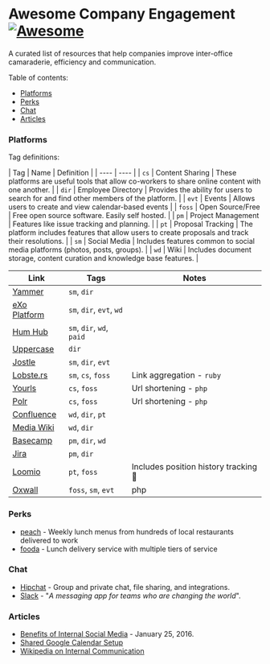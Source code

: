 # Awesome Company Engagement [![Awesome](https://cdn.rawgit.com/sindresorhus/awesome/d7305f38d29fed78fa85652e3a63e154dd8e8829/media/badge.svg)](https://github.com/sindresorhus/awesome)

A curated list of resources that help companies improve inter-office camaraderie, efficiency and communication.

Table of contents:

* [Platforms](#platforms)
* [Perks](#perks)
* [Chat](#chat)
* [Articles](#articles)

### Platforms

Tag definitions:

| Tag | Name | Definition |
| ---- | ---- |
| `cs` | Content Sharing | These platforms are useful tools that allow co-workers to share online content with one another. |
| `dir` | Employee Directory | Provides the ability for users to search for and find other members of the platform. |
| `evt` | Events | Allows users to create and view calendar-based events |
| `foss` | Open Source/Free | Free open source software. Easily self hosted. |
| `pm` | Project Management | Features like issue tracking and planning. |
| `pt` | Proposal Tracking | The platform includes features that allow users to create proposals and track their resolutions. |
| `sm` | Social Media | Includes features common to social media platforms (photos, posts, groups). |
| `wd` | Wiki | Includes document storage, content curation and knowledge base features. |


| Link | Tags | Notes |
| ---- | ---- | ---- |
| [Yammer](https://www.yammer.com/owneriq.com/) | `sm`, `dir` | |
| [eXo Platform](https://www.exoplatform.com/) | `sm`, `dir`, `evt`, `wd` | |
| [Hum Hub](https://www.humhub.org/en) | `sm`, `dir`, `wd`, `paid` | |
| [Uppercase](https://apps.google.com/marketplace/app/mffgeijiafphbcpoblabidficbilhdpb) | `dir` | |
| [Jostle](https://www.jostle.me/) | `sm`, `dir`, `evt` | |
| [Lobste.rs](https://github.com/jcs/lobsters) | `sm`, `cs`, `foss` | Link aggregation - `ruby` |
| [Yourls](https://yourls.org/) | `cs`, `foss` | Url shortening - `php` |
| [Polr](https://github.com/cydrobolt/polr) | `cs`, `foss` | Url shortening - `php` |
| [Confluence](https://www.atlassian.com/software/confluence) | `wd`, `dir`, `pt` | |
| [Media Wiki](https://www.mediawiki.org/wiki/MediaWiki) | `wd`, `dir` | |
| [Basecamp](https://basecamp.com/) | `pm`, `dir`, `wd` | |
| [Jira](https://www.atlassian.com/software/jira) | `pm`, `dir` | |
| [Loomio](https://www.loomio.org/) | `pt`, `foss` | Includes position history tracking :rocket: |
| [Oxwall](https://www.oxwall.com/) | `foss`, `sm`, `evt` | php |

### Perks

* [peach](https://www.peachd.com/) - Weekly lunch menus from hundreds of local restaurants delivered to work
* [fooda](https://www.fooda.com) - Lunch delivery service with multiple tiers of service

### Chat

* [Hipchat](https://hipchat.com/) - Group and private chat, file sharing, and integrations.
* [Slack](https://slack.com/) - "_A messaging app for teams who are changing the world_".

### Articles  

* [Benefits of Internal Social Media](http://www.apcoworldwide.com/blog/detail/apcoforum/2016/01/25/the-benefits-of-internal-social-media-engaged-employees) - January 25, 2016.
* [Shared Google Calendar Setup](https://support.google.com/a/answer/1626902?hl=en)
* [Wikipedia on Internal Communication](https://en.wikipedia.org/wiki/Internal_communications#Social_Media)
